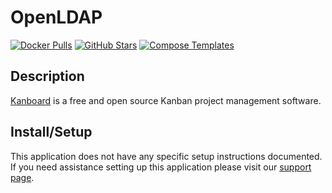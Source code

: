 # OpenLDAP

[![Docker Pulls](https://img.shields.io/docker/pulls/kanboard/kanboard?style=flat-square&color=607D8B&label=docker%20pulls&logo=docker)](https://hub.docker.com/r/kanboard/kanboard)
[![GitHub Stars](https://img.shields.io/github/stars/kanboard/kanboard?style=flat-square&color=607D8B&label=github%20stars&logo=github)](https://github.com/kanboard/kanboard)
[![Compose Templates](https://img.shields.io/static/v1?style=flat-square&color=607D8B&label=compose&message=templates)](https://github.com/GhostWriters/DockSTARTer/tree/master/compose/.apps/kanboard)

## Description

[Kanboard](https://kanboard.org/) is a free and open source Kanban project management software.

## Install/Setup

This application does not have any specific setup instructions documented. If
you need assistance setting up this application please visit our
[support page](https://dockstarter.com/basics/support/).
